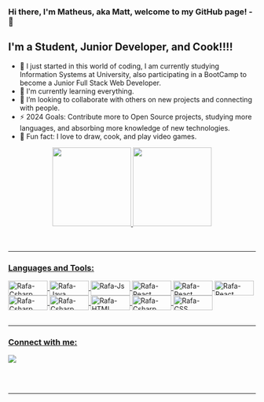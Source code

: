 ### Hi there, I'm Matheus, aka Matt, welcome to my GitHub page! - 👋


## I'm a Student, Junior Developer, and Cook!!!!

- 🔭 I just started in this world of coding, I am currently studying Information Systems at University, also participating in a BootCamp to become a Junior Full Stack Web Developer.
- 🌱 I'm currently learning everything. 
- 👯 I’m looking to collaborate with others on new projects and connecting with people.
- ⚡ 2024 Goals: Contribute more to Open Source projects, studying more languages, and absorbing more knowledge of new technologies.
- 🥅 Fun fact: I love to draw, cook, and play video games.

<div align="center">
  <a href="https://github.com/WayneCorpInternational">
  <img height="160em" src="https://github-readme-stats.vercel.app/api?username=WayneCorpInternational&show_icons=true&theme=dark&include_all_commits=true&count_private=true"/>
  <img height="160em" src="https://github-readme-stats.vercel.app/api/top-langs/?username=WayneCorpInternational&layout=compact&langs_count=7&theme=dark"/>
</div>

<br />
<br />

---
  
  ### Languages and Tools:
  
  <img align="center" alt="Rafa-Csharp" height="30" width="80" src="https://img.shields.io/badge/C%23-239120?style=for-the-badge&logo=c-sharp&logoColor=white">
  
  <img align="center" alt="Rafa-Java" height="30" width="80" src="https://img.shields.io/badge/Java-ED8B00?style=for-the-badge&logo=java&logoColor=white">
  
  <img align="center" alt="Rafa-Js" height="30" width="80" src="https://img.shields.io/badge/JavaScript-F7DF1E?style=for-the-badge&logo=javascript&logoColor=black">
  
  <img align="center" alt="Rafa-React" height="30" width="80" src="https://img.shields.io/badge/React-20232A?style=for-the-badge&logo=react&logoColor=61DAFB">
  
  <img align="center" alt="Rafa-React" height="30" width="80" src="https://img.shields.io/badge/Angular-DD0031?style=for-the-badge&logo=angular&logoColor=white">
  
  <img align="center" alt="Rafa-React" height="30" width="80" src="https://img.shields.io/badge/Spring-6DB33F?style=for-the-badge&logo=spring&logoColor=white">
 
  <img align="center" alt="Rafa-Csharp" height="30" width="80" src="https://img.shields.io/badge/MySQL-00000F?style=for-the-badge&logo=mysql&logoColor=white">
  
  <img align="center" alt="Rafa-Csharp" height="30" width="80" src="https://img.shields.io/badge/Node.js-43853D?style=for-the-badge&logo=node.js&logoColor=white">
  
  <img align="center" alt="Rafa-HTML" height="30" width="80" src="https://img.shields.io/badge/HTML5-E34F26?style=for-the-badge&logo=html5&logoColor=white">
  
  <img align="center" alt="Rafa-Csharp" height="30" width="80" src="https://img.shields.io/badge/PHP-777BB4?style=for-the-badge&logo=php&logoColor=white">
  
  <img align="center" alt="Rafa-CSS" height="30" width="80" src="https://img.shields.io/badge/CSS3-1572B6?style=for-the-badge&logo=css3&logoColor=white">

<br />
<br />

---
### Connect with me:
  <a href="https://www.linkedin.com/in/matheuswozniak/" target="_blank"><img src="https://img.shields.io/badge/LinkedIn-0077B5?style=for-the-badge&logo=linkedin&logoColor=white" target="_blank"> 
 

<br />
<br />
   
---
